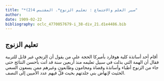 ```yaml
---
title: "*سير العلم والاجتماع : تعليم الزنوج*. المقتبس 4(2)"
author: 
date: 1909-02-22
bibliography: oclc_4770057679-i_38-div_21.d1e4486.bib
---
```




##  تعليم الزنوج 


 أقام  أحد  أساتذة  كلية  هوفارد  بأميركا الحجة على من يقول أن الزنجي غير قابل للتربية فقال أن الهمة التي بذلت في سبيل تعليمه منذ  أربعين  سنة قد أتت بأحسن النتائج حتى جاء من الزنوج أطباء وأساتذة وقضاة ومحامون وطابعون وغيرهم ممن يسعون السعي الحثيث   لإنهاض بني جلدتهم بحيث قلّ فيهم عدد الأميين إلى النصف. 
